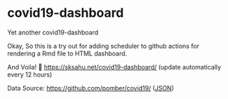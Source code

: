 # covid19-dashboard

Yet another covid19-dashboard

Okay, So this is a try out for adding scheduler to github actions for rendering a Rmd file to HTML dashboard.

And Voila! :tada: https://sksahu.net/covid19-dashboard/ (update automatically every 12 hours)

Data Source: https://github.com/pomber/covid19/ ([JSON](https://pomber.github.io/covid19/timeseries.json))
